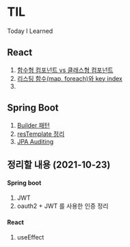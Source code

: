 # TIL
Today I Learned


## React

1. [함수형 컴포넌트 vs 클래스형 컴포넌트](https://github.com/junam2/TIL/blob/main/React/%EB%A6%AC%EC%8A%A4%ED%8C%85%20%ED%95%A8%EC%88%98%EC%99%80%20key%20.md)
2. [리스팅 함수(map, foreach)와 key index](https://github.com/junam2/TIL/blob/main/React/%EB%A6%AC%EC%8A%A4%ED%8C%85%20%ED%95%A8%EC%88%98%EC%99%80%20key%20.md)
3.

## Spring Boot
1. [Builder 패턴](https://github.com/junam2/TIL/blob/main/SpringBoot/builder%20%ED%8C%A8%ED%84%B4.md)
2. [resTemplate 정리](https://github.com/junam2/TIL/blob/main/SpringBoot/restTemplate.md)
3. [JPA Auditing](https://github.com/junam2/TIL/blob/main/SpringBoot/JPA%20Auditing.md)

## 정리할 내용 (2021-10-23)

#### Spring boot
1. JWT
2. oauth2 + JWT 를 사용한 인증 정리 

#### React
1. useEffect
